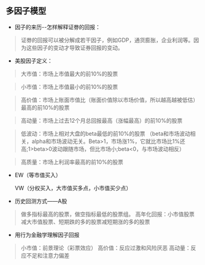## 多因子模型
+ 因子的来历--怎样解释证劵的回报：
> 证劵的回报可以被分解成若干因子，例如GDP，通货膨胀，企业利润等。因为这些因子的变动才导致证券回报的变动。
+ 美股因子定义：
> 大市值：市场上市值最大的前10%的股票

> 小市值：市场上市值最小的前10%的股票

> 高价值：市场上账面市值比（账面价值除以市场价值，所以越高越被低估）最高的前10%的股票

> 高动量：市场上过去12个月总回报最高（涨幅最高）的前10%的股票

> 低波动：市场上相对大盘的beta最低的前10%的股票
            （beta和市场波动相关，alpha和市场波动无关。Beta>1，市场涨1%，它就比市场比1%还高;1>beta>0波动跟随市场，但比市场小;beta<0，与市场波动相反）
            
> 高质量：市场上利润率最高的前10%的股票

+ EW（等市值买入）

  VW（分权买入，大市值买多点，小市值买少点）
+ 历史回测方式——A股
> 做多指标最高的股票，做空指标最低的股票组。 高年化回报：小市值股票减大市值股票、短期跌的多的股票减短期涨的多的股票
+ 用行为金融学理解因子回报
> 小市值：前景理论（彩票效应） 高价值：反应过激和风险厌恶 高动量：反应不足和注意力偏差
